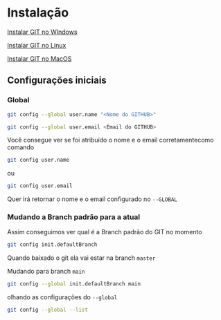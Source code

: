 # **Instalação**

[Instalar GIT no WIndows](https://git-scm.com/downloads/win)

[Instalar GIT no Linux](https://git-scm.com/downloads/linux)

[Instalar GIT no MacOS](https://git-scm.com/downloads/mac)

## Configurações iniciais

### Global

```bash
git config --global user.name "<Nome do GITHUB>"
```

```bash
git config --global user.email <Email do GITHUB>
```

Você consegue ver se foi atribuído o nome e o email corretamentecomo comando

```bash
git config user.name
```

ou

```bash
git config user.email
```

Quer irá retornar o nome e o email configurado no `--GLOBAL`

### Mudando a Branch padrão para a atual

Assim conseguimos ver qual é a Branch padrão do GIT no momento

```bash
git config init.defaultBranch
```

Quando baixado o git ela vai estar na branch `master`

Mudando para branch `main`

```bash
git config --global init.defaultBranch main
```

olhando as configurações do `--global`

```bash
git config --global --list
```
